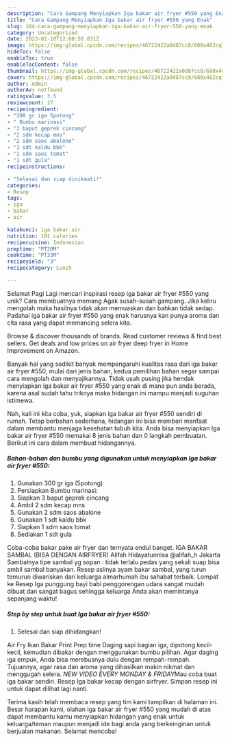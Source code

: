 ```yaml
---
description: "Cara Gampang Menyiapkan Iga bakar air fryer #550 yang Enak"
title: "Cara Gampang Menyiapkan Iga bakar air fryer #550 yang Enak"
slug: 164-cara-gampang-menyiapkan-iga-bakar-air-fryer-550-yang-enak
category: Uncategorized
date: 2023-02-10T12:08:58.831Z
image: https://img-global.cpcdn.com/recipes/46722422a0d87cc8/680x482cq70/iga-bakar-air-fryer-550-foto-resep-utama.jpg
hideToc: false
enableToc: true
enableTocContent: false
thumbnail: https://img-global.cpcdn.com/recipes/46722422a0d87cc8/680x482cq70/iga-bakar-air-fryer-550-foto-resep-utama.jpg
cover: https://img-global.cpcdn.com/recipes/46722422a0d87cc8/680x482cq70/iga-bakar-air-fryer-550-foto-resep-utama.jpg
author: Admin
authorAv: notfound
ratingvalue: 3.5
reviewcount: 17
recipeingredient:
- "300 gr iga 5potong"
- " Bumbu marinasi"
- "3 baput geprek cincang"
- "2 sdm kecap mns"
- "2 sdm saos abalone"
- "1 sdt kaldu bbk"
- "1 sdm saos tomat"
- "1 sdt gula"
recipeinstructions:

- "Selesai dan siap dinikmati!"
categories:
- Resep
tags:
- iga
- bakar
- air

katakunci: iga bakar air 
nutrition: 101 calories
recipecuisine: Indonesian
preptime: "PT20M"
cooktime: "PT33M"
recipeyield: "3"
recipecategory: Lunch

---
```



Selamat Pagi Lagi mencari inspirasi resep iga bakar air fryer #550 yang unik? Cara membuatnya memang Agak susah-susah gampang. Jika keliru mengolah maka hasilnya tidak akan memuaskan dan bahkan tidak sedap. Padahal iga bakar air fryer #550 yang enak harusnya kan punya aroma dan cita rasa yang dapat memancing selera kita.


Browse &amp; discover thousands of brands. Read customer reviews &amp; find best sellers. Get deals and low prices on air fryer deep fryer in Home Improvement on Amazon.

Banyak hal yang sedikit banyak mempengaruhi kualitas rasa dari iga bakar air fryer #550, mulai dari jenis bahan, kedua pemilihan bahan segar sampai cara mengolah dan menyajikannya. Tidak usah pusing jika hendak menyiapkan iga bakar air fryer #550 yang enak di mana pun anda berada, karena asal sudah tahu triknya maka hidangan ini mampu menjadi suguhan istimewa.


Nah, kali ini kita coba, yuk, siapkan iga bakar air fryer #550 sendiri di rumah. Tetap berbahan sederhana, hidangan ini bisa memberi manfaat dalam membantu menjaga kesehatan tubuh kita. Anda bisa menyiapkan Iga bakar air fryer #550 memakai 8 jenis bahan dan 0 langkah pembuatan. Berikut ini cara dalam membuat hidangannya.

<!--inarticleads1-->

##### Bahan-bahan dan bumbu yang digunakan untuk menyiapkan Iga bakar air fryer #550:

1. Gunakan 300 gr iga (5potong)
1. Persiapkan  Bumbu marinasi:
1. Siapkan 3 baput geprek cincang
1. Ambil 2 sdm kecap mns
1. Gunakan 2 sdm saos abalone
1. Gunakan 1 sdt kaldu bbk
1. Siapkan 1 sdm saos tomat
1. Sediakan 1 sdt gula


Coba-coba bakar pake air fryer dan ternyata endul banget. IGA BAKAR SAMBAL (BISA DENGAN AIRFRYER) Alifah Hidayatunnisa @alifah_h Jakarta Sambalnya tipe sambal yg sopan : tidak terlalu pedas yang sekali suap bisa ambil sambal banyakan. Resep aslinya ayam bakar sambal, yang turun temurun diwariskan dari keluarga almarhumah ibu sahabat terbaik. Lompat ke Resep Iga punggung bayi babi penggorengan udara sangat mudah dibuat dan sangat bagus sehingga keluarga Anda akan memintanya sepanjang waktu! 

<!--inarticleads2-->

##### Step by step untuk buat Iga bakar air fryer #550:


1. Selesai dan siap dihidangkan!

Air Fry Ikan Bakar Print Prep time Daging sapi bagian iga, dipotong kecil-kecil, kemudian dibakar dengan menggunakan bumbu pilihan. Agar daging iga empuk, Anda bisa merebusnya dulu dengan rempah-rempah. Tujuannya, agar rasa dan aroma yang dihasilkan makin nikmat dan menggugah selera. *NEW VIDEO EVERY MONDAY &amp; FRIDAY*Mau coba buat iga bakar sendiri. Resep Iga bakar kecap dengan airfryer. Simpan resep ini untuk dapat dilihat lagi nanti. 

Terima kasih telah membaca resep yang tim kami tampilkan di halaman ini. Besar harapan kami, olahan Iga bakar air fryer #550 yang mudah di atas dapat membantu kamu menyiapkan hidangan yang enak untuk keluarga/teman maupun menjadi ide bagi anda yang berkeinginan untuk berjualan makanan. Selamat mencoba!

